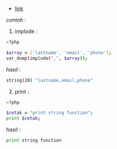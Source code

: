 - [link](https://www.php.net/manual/en/ref.strings.php)

_contoh :_

1. implode :

```zsh
<?php

$array = ['lastname', 'email', 'phone'];
var_dump(implode(",", $array));
```

_hasil :_

```zsh
string(20) "lastname,email,phone"
```

2. print :

```zsh
<?php

$cetak = "print string function";
print $cetak;
```

_hasil :_

```zsh
print string function
```
